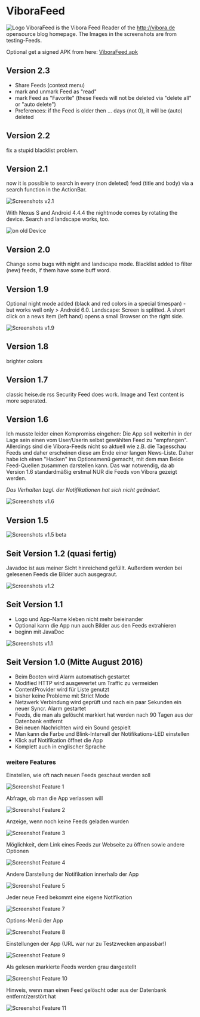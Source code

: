 # ViboraFeed

![Logo](app/src/main/res/mipmap-mdpi/ic_launcher.png) ViboraFeed is the Vibora Feed Reader of the http://vibora.de opensource blog homepage.
The Images in the screenshots are from testing-Feeds.

Optional get a signed APK from here: [ViboraFeed.apk](https://github.com/no-go/ViboraFeed/blob/master/app/app-release.apk?raw=true)

## Version 2.3

- Share Feeds (context menu)
- mark and unmark Feed as "read"
- mark Feed as "Favorite" (these Feeds will not be deleted via "delete all" or "auto delete")
- Preferences: if the Feed is older then ... days (not 0), it will be (auto) deleted

## Version 2.2

fix a stupid blacklist problem.

## Version 2.1

now it is possible to search in every (non deleted) feed (title and body) via a search function in the ActionBar.

![Screenshots v2.1](img/v21.jpg)

With Nexus S and Android 4.4.4 the nightmode comes by rotating the device. Search and landscape works, too.

![on old Device](img/v21_old.jpg)

## Version 2.0

Change some bugs with night and landscape mode. Blacklist added to filter (new) feeds, if them have some buff word.

## Version 1.9

Optional night mode added (black and red colors in a special timespan) - but works well only > Android 6.0.
Landscape: Screen is splitted. A short click on a news item (left hand) opens a small Browser on the right side.

![Screenshots v1.9](img/v19.jpg)

## Version 1.8

brighter colors

## Version 1.7

classic heise.de rss Security Feed does work. Image and Text content is more seperated.

## Version 1.6

Ich musste leider einen Kompromiss eingehen: Die App soll weiterhin in der Lage sein einen vom User/Userin selbst gewählten Feed zu "empfangen". Allerdings sind die Vibora-Feeds nicht so aktuell wie z.B. die Tagesschau Feeds und daher erscheinen diese am Ende einer langen News-Liste. Daher habe ich einen "Hacken" ins Optionsmenü gemacht, mit dem man Beide Feed-Quellen zusammen darstellen kann. Das war notwendig, da ab Version 1.6 standardmäßig erstmal NUR die Feeds von Vibora gezeigt werden.

*Das Verhalten bzgl. der Notifikationen hat sich nicht geändert.*

![Screenshots v1.6](img/v16.jpg)

## Version 1.5

![Screenshots v1.5 beta](img/v15.jpg)

## Seit Version 1.2 (quasi fertig)

Javadoc ist aus meiner Sicht hinreichend gefüllt. Außerdem werden bei gelesenen Feeds die Bilder auch ausgegraut.

![Screenshots v1.2](img/v12.jpg)

## Seit Version 1.1

- Logo und App-Name kleben nicht mehr beieinander
- Optional kann die App nun auch Bilder aus den Feeds extrahieren
- beginn mit JavaDoc

![Screenshots v1.1](img/v11.jpg)

## Seit Version 1.0 (Mitte August 2016)

- Beim Booten wird Alarm automatisch gestartet
- Modified HTTP wird ausgewertet um Traffic zu vermeiden
- ContentProvider wird für Liste genutzt
- bisher keine Probleme mit Strict Mode
- Netzwerk Verbindung wird geprüft und nach ein paar Sekunden ein neuer Syncr. Alarm gestartet
- Feeds, die man als gelöscht markiert hat werden nach 90 Tagen aus der Datenbank entfernt
- Bei neuen Nachrichten wird ein Sound gespielt
- Man kann die Farbe und Blink-Intervall der Notifikations-LED einstellen
- Klick auf Notifikation öffnet die App
- Komplett auch in englischer Sprache

### weitere Features

Einstellen, wie oft nach neuen Feeds geschaut werden soll

![Screenshot Feature 1](img/feature_alarmmanager-sync-intervall.jpg)

Abfrage, ob man die App verlassen will

![Screenshot Feature 2](img/feature_dialog.jpg)

Anzeige, wenn noch keine Feeds geladen wurden

![Screenshot Feature 3](img/feature_empty.jpg)

Möglichkeit, dem Link eines Feeds zur Webseite zu öffnen sowie andere Optionen

![Screenshot Feature 4](img/feature_feed-context-menu.jpg)

Andere Darstellung der Notifikation innerhalb der App

![Screenshot Feature 5](img/feature_inApp-Notifications.jpg)

Jeder neue Feed bekommt eine eigene Notifikation

![Screenshot Feature 7](img/feature_notifications.jpg)

Options-Menü der App

![Screenshot Feature 8](img/feature_options.jpg)

Einstellungen der App (URL war nur zu Testzwecken anpassbar!)

![Screenshot Feature 9](img/feature_preferences.jpg)

Als gelesen markierte Feeds werden grau dargestellt

![Screenshot Feature 10](img/feature_readed.jpg)

Hinweis, wenn man einen Feed gelöscht oder aus der Datenbank entfernt/zerstört hat

![Screenshot Feature 11](img/feature_toast.jpg)
